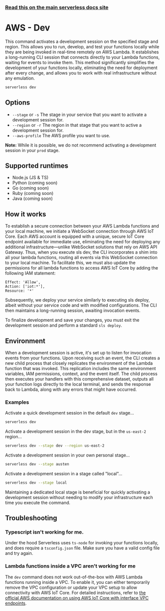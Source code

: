 <!--
title: Serverless Framework Commands - AWS Lambda - Dev
description: The dev command enables real-time, local development and testing of AWS Lambda functions without frequent redeployments or the need for emulation.
short_title: Commands - Dev
keywords:
  [
    'Serverless',
    'Framework',
    'AWS',
    'Lambda',
    'Dev',
    'Local Development',
    'Serverless CLI',
    'AWS Lambda Testing',
    'AWS IoT Core',
  ]
-->

<!-- DOCS-SITE-LINK:START automatically generated  -->

### [Read this on the main serverless docs site](https://www.serverless.com/framework/docs/providers/aws/cli-reference/dev)

<!-- DOCS-SITE-LINK:END -->

# AWS - Dev

This command activates a development session on the specified stage and region. This allows you to run, develop, and test your functions locally while they are being invoked in real-time remotely on AWS Lambda. It establishes a long-running CLI session that connects directly to your Lambda functions, waiting for events to invoke them. This method significantly simplifies the development of your functions locally, eliminating the need for deployment after every change, and allows you to work with real infrastructure without any emulation.

```bash
serverless dev
```

## Options

- `--stage` or `-s` The stage in your service that you want to activate a development session for.
- `--region` or `-r` The region in that stage that you want to active a development session for.
- `--aws-profile` The AWS profile you want to use.

**Note:** While it is possible, we do not recommend activating a development session in your `prod` stage.

## Supported runtimes

- Node.js (JS & TS)
- Python (coming soon)
- Go (coming soon)
- Ruby (coming soon)
- Java (coming soon)

## How it works

To establish a secure connection between your AWS Lambda functions and your local machine, we initiate a WebSocket connection through AWS IoT Core. Each AWS account is equipped with a unique, secure IoT Core endpoint available for immediate use, eliminating the need for deploying any additional infrastructure—unlike WebSocket solutions that rely on AWS API Gateway. Thus, when you execute sls dev, the CLI incorporates a shim into all your lambda functions, routing all events via this WebSocket connection to your local machine. To facilitate this, we must also update the permissions for all lambda functions to access AWS IoT Core by adding the following IAM statement:

```
Effect: 'Allow',
Action: ['iot:*'],
Resource: '*'
```

Subsequently, we deploy your service similarly to executing sls deploy, albeit without your service code and with modified configurations. The CLI then maintains a long-running session, awaiting invocation events.

To finalize development and save your changes, you must exit the development session and perform a standard `sls deploy`.

## Environment

When a development session is active, it's set up to listen for invocation events from your functions. Upon receiving such an event, the CLI creates a new child process that closely replicates the environment of the Lambda function that was invoked. This replication includes the same environment variables, IAM permissions, context, and the event itself. The child process then executes your handlers with this comprehensive dataset, outputs all your function logs directly to the local terminal, and sends the response back to Lambda, along with any errors that might have occurred.

### Examples

Activate a quick development session in the default `dev` stage...

```bash
serverless dev
```

Activate a development session in the dev stage, but in the `us-east-2` region...

```bash
serverless dev --stage dev --region us-east-2

```

Activate a development session in your own personal stage...

```bash
serverless dev --stage austen

```

Activate a development session in a stage called "local"...

```bash
serverless dev --stage local
```

Maintaining a dedicated local stage is beneficial for quickly activating a development session without needing to modify your infrastructure each time you execute the command.

## Troubleshooting

### Typescript isn't working for me.

Under the hood Serverless uses `ts-node` for invoking your functions locally, and does require a `tsconfig.json` file. Make sure you have a valid config file and try again.

### Lambda functions inside a VPC aren't working for me

The `dev` command does not work out-of-the-box with AWS Lambda functions running inside a VPC. To enable it, you can either temporarily remove the VPC configuration or update your VPC setup to allow connectivity with AWS IoT Core. For detailed instructions, refer to [the official AWS documentation on using AWS IoT Core with interface VPC endpoints](https://docs.aws.amazon.com/vpc/latest/privatelink/create-interface-endpoint.html).
